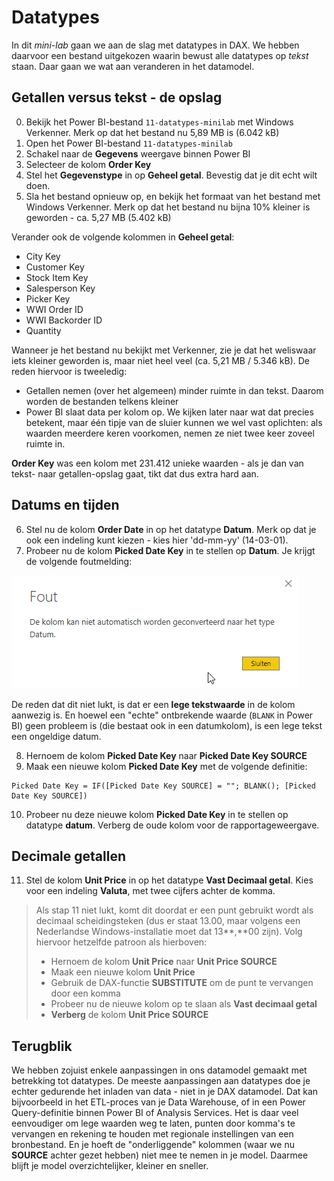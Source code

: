 # Datatypes

In dit *mini-lab* gaan we aan de slag met datatypes in DAX. We hebben daarvoor een bestand uitgekozen waarin bewust alle datatypes op *tekst* staan. Daar gaan we wat aan veranderen in het datamodel.

## Getallen versus tekst - de opslag

0. Bekijk het Power BI-bestand `11-datatypes-minilab` met Windows Verkenner. Merk op dat het bestand nu 5,89 MB is (6.042 kB)
1. Open het Power BI-bestand `11-datatypes-minilab`
2. Schakel naar de **Gegevens** weergave binnen Power BI
3. Selecteer de kolom **Order Key**
4. Stel het **Gegevenstype** in op **Geheel getal**. Bevestig dat je dit echt wilt doen.
5. Sla het bestand opnieuw op, en bekijk het formaat van het bestand met Windows Verkenner. Merk op dat het bestand nu bijna 10% kleiner is geworden - ca. 5,27 MB (5.402 kB)

Verander ook de volgende kolommen in **Geheel getal**:

* City Key
* Customer Key
* Stock Item Key
* Salesperson Key
* Picker Key
* WWI Order ID
* WWI Backorder ID
* Quantity

Wanneer je het bestand nu bekijkt met Verkenner, zie je dat het weliswaar iets kleiner geworden is, maar niet heel veel (ca. 5,21 MB / 5.346 kB). De reden hiervoor is tweeledig:

* Getallen nemen (over het algemeen) minder ruimte in dan tekst. Daarom worden de bestanden telkens kleiner
* Power BI slaat data per kolom op. We kijken later naar wat dat precies betekent, maar één tipje van de sluier kunnen we wel vast oplichten: als waarden meerdere keren voorkomen, nemen ze niet twee keer zoveel ruimte in.

**Order Key** was een kolom met 231.412 unieke waarden - als je dan van tekst- naar getallen-opslag gaat, tikt dat dus extra hard aan.

## Datums en tijden

6. Stel nu de kolom **Order Date** in op het datatype **Datum**. Merk op dat je ook een indeling kunt kiezen - kies hier 'dd-mm-yy' (14-03-01).
7. Probeer nu de kolom **Picked Date Key** in te stellen op **Datum**. Je krijgt de volgende foutmelding:

![Foutmelding - datum omzetten kan niet](img/10-02-datumwerktniet.png)

De reden dat dit niet lukt, is dat er een **lege tekstwaarde** in de kolom aanwezig is. En hoewel een "echte" ontbrekende waarde (`BLANK` in Power BI) geen probleem is (die bestaat ook in een datumkolom), is een lege tekst een ongeldige datum.

8. Hernoem de kolom **Picked Date Key** naar **Picked Date Key SOURCE**
9. Maak een nieuwe kolom **Picked Date Key** met de volgende definitie:

```dax
Picked Date Key = IF([Picked Date Key SOURCE] = ""; BLANK(); [Picked Date Key SOURCE])
```

10. Probeer nu deze nieuwe kolom **Picked Date Key** in te stellen op datatype **datum**. Verberg de oude kolom voor de rapportageweergave.

## Decimale getallen

11. Stel de kolom **Unit Price** in op het datatype **Vast Decimaal getal**. Kies voor een indeling **Valuta**, met twee cijfers achter de komma.

> Als stap 11 niet lukt, komt dit doordat er een punt gebruikt wordt als decimaal scheidingsteken (dus er staat 13.00, maar volgens een Nederlandse Windows-installatie moet dat 13**,**00 zijn). Volg hiervoor hetzelfde patroon als hierboven:
>
> * Hernoem de kolom **Unit Price** naar **Unit Price SOURCE**
> * Maak een nieuwe kolom **Unit Price**
> * Gebruik de DAX-functie **SUBSTITUTE** om de punt te vervangen door een komma
> * Probeer nu de nieuwe kolom op te slaan als **Vast decimaal getal**
> * **Verberg** de kolom **Unit Price SOURCE**
>

## Terugblik

We hebben zojuist enkele aanpassingen in ons datamodel gemaakt met betrekking tot datatypes. De meeste aanpassingen aan datatypes doe je echter gedurende het inladen van data - niet in je DAX datamodel. Dat kan bijvoorbeeld in het ETL-proces van je Data Warehouse, of in een Power Query-definitie binnen Power BI of Analysis Services. Het is daar veel eenvoudiger om lege waarden weg te laten, punten door komma's te vervangen en rekening te houden met regionale instellingen van een bronbestand. En je hoeft de "onderliggende" kolommen (waar we nu **SOURCE** achter gezet hebben) niet mee te nemen in je model. Daarmee blijft je model overzichtelijker, kleiner en sneller.
